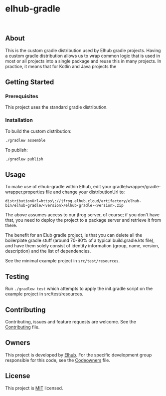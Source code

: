 # elhub-gradle

[<img src="https://img.shields.io/badge/repo-github-blue" alt=""/>](https://github.com/elhub/common-elhub-gradle)
[<img src="https://img.shields.io/badge/issues-jira-orange" alt=""/>](https://jira.elhub.cloud/issues/?jql=project%20%3D%20%22Team%20Dev%22%20AND%20component%20%3D%20common-elhub-gradle%20AND%20status%20!%3D%20Done)
[<img src="https://teamcity.elhub.cloud/app/rest/builds/buildType:(id:Common_CommonElhubGradle_AutoRelease)/statusIcon" alt=""/>](https://teamcity.elhub.cloud/project/Common_CommonElhubGradle?mode=builds#all-projects)
[<img src="https://sonar.elhub.cloud/api/project_badges/measure?project=no.elhub.common%3Acommon-elhub-gradle&metric=alert_status" alt=""/>](https://sonar.elhub.cloud/dashboard?id=no.elhub.common%3Acommon-elhub-gradle)
[<img src="https://sonar.elhub.cloud/api/project_badges/measure?project=no.elhub.common%3Acommon-elhub-gradle&metric=ncloc" alt=""/>](https://sonar.elhub.cloud/dashboard?id=no.elhub.common%3Acommon-elhub-gradle)
[<img src="https://sonar.elhub.cloud/api/project_badges/measure?project=no.elhub.common%3Acommon-elhub-gradle&metric=bugs" alt=""/>](https://sonar.elhub.cloud/dashboard?id=no.elhub.common%3Acommon-elhub-gradle)
[<img src="https://sonar.elhub.cloud/api/project_badges/measure?project=no.elhub.common%3Acommon-elhub-gradle&metric=vulnerabilities" alt=""/>](https://sonar.elhub.cloud/dashboard?id=no.elhub.common%3Acommon-elhub-gradle)
[<img src="https://sonar.elhub.cloud/api/project_badges/measure?project=no.elhub.common%3Acommon-elhub-gradle&metric=coverage" alt=""/>](https://sonar.elhub.cloud/dashboard?id=no.elhub.common%3Acommon-elhub-gradle)

## About

This is the custom gradle distribution used by Elhub gradle projects. Having a custom gradle distribution allows us to 
wrap common logic that is used in most or all projects into a single package and reuse this in many projects. In practice,
it means that for Kotlin and Java projects the

## Getting Started

### Prerequisites

This project uses the standard gradle distribution.

### Installation

To build the custom distribution:

```sh
./gradlew assemble
```

To publish:
```sh
./gradlew publish
```

## Usage

To make use of elhub-gradle within Elhub, edit your gradle/wrapper/gradle-wrapper.properties file and change your
distributionUrl to:
```
distributionUrl=https\://jfrog.elhub.cloud/artifactory/elhub-bin/elhub-gradle/<version>/elhub-gradle-<version>.zip
```

The above assumes access to our jfrog server, of course; if you don't have that, you need to deploy the project to
a package server and retrieve it from there.

The benefit for an Elub gradle project, is that you can delete all the boilerplate gradle stuff (around
70-80% of a typical build.gradle.kts file), and have them solely consist of identity information (group,
name, version, description) and the list of dependencies.

See the minimal example project in `src/test/resources`.

## Testing

Run `./gradlew test` which attempts to apply the init.gradle script on the example project in src/test/resources.

## Contributing

Contributing, issues and feature requests are welcome. See the
[Contributing](https://github.com/elhub.test-konfig/blob/main/CONTRIBUTING.md) file.

## Owners

This project is developed by [Elhub](https://github.com/elhub). For the specific development group responsible for this
code, see the [Codeowners](https://github.com/elhub/common-elhub-gradle/blob/main/CODEOWNERS) file.

## License

This project is [MIT](https://github.com/elhub/common-elhub-gradle/blob/main/LICENSE.md) licensed.

